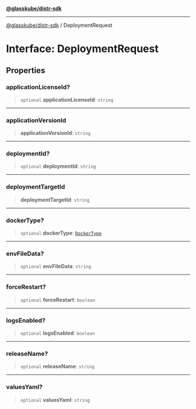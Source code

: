 [**@glasskube/distr-sdk**](../README.md)

---

[@glasskube/distr-sdk](../README.md) / DeploymentRequest

# Interface: DeploymentRequest

## Properties

### applicationLicenseId?

> `optional` **applicationLicenseId**: `string`

---

### applicationVersionId

> **applicationVersionId**: `string`

---

### deploymentId?

> `optional` **deploymentId**: `string`

---

### deploymentTargetId

> **deploymentTargetId**: `string`

---

### dockerType?

> `optional` **dockerType**: [`DockerType`](../type-aliases/DockerType.md)

---

### envFileData?

> `optional` **envFileData**: `string`

---

### forceRestart?

> `optional` **forceRestart**: `boolean`

---

### logsEnabled?

> `optional` **logsEnabled**: `boolean`

---

### releaseName?

> `optional` **releaseName**: `string`

---

### valuesYaml?

> `optional` **valuesYaml**: `string`
